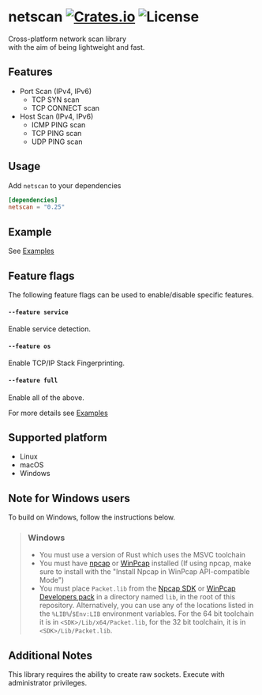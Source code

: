 [crates-badge]: https://img.shields.io/crates/v/netscan.svg
[crates-url]: https://crates.io/crates/netscan
[license-badge]: https://img.shields.io/crates/l/netscan.svg
[examples-url]: https://github.com/shellrow/netscan/tree/main/examples

# netscan [![Crates.io][crates-badge]][crates-url] ![License][license-badge]
Cross-platform network scan library  
with the aim of being lightweight and fast. 

## Features
- Port Scan (IPv4, IPv6)
    - TCP SYN scan
    - TCP CONNECT scan
- Host Scan (IPv4, IPv6)
    - ICMP PING scan
    - TCP PING scan
    - UDP PING scan

## Usage
Add `netscan` to your dependencies  
```toml:Cargo.toml
[dependencies]
netscan = "0.25"
```

## Example
See [Examples][examples-url]

## Feature flags
The following feature flags can be used to enable/disable specific features.
#### `--feature service`
Enable service detection.      
#### `--feature os`
Enable TCP/IP Stack Fingerprinting.  
#### `--feature full`
Enable all of the above.

For more details see [Examples][examples-url]

## Supported platform
- Linux
- macOS
- Windows

## Note for Windows users
To build on Windows, follow the instructions below.
> ### Windows
> * You must use a version of Rust which uses the MSVC toolchain
> * You must have [npcap](https://nmap.org/npcap/) or [WinPcap](https://www.winpcap.org/) installed
>   (If using npcap, make sure to install with the "Install Npcap in WinPcap API-compatible Mode")
> * You must place `Packet.lib` from the [Npcap SDK](https://npcap.com/guide/npcap-devguide.html) or [WinPcap Developers pack](https://www.winpcap.org/devel.htm)
>   in a directory named `lib`, in the root of this repository. Alternatively, you can use any of the
>   locations listed in the `%LIB%`/`$Env:LIB` environment variables. For the 64 bit toolchain it is
>   in `<SDK>/Lib/x64/Packet.lib`, for the 32 bit toolchain, it is in `<SDK>/Lib/Packet.lib`.

## Additional Notes
This library requires the ability to create raw sockets.  Execute with administrator privileges.  
